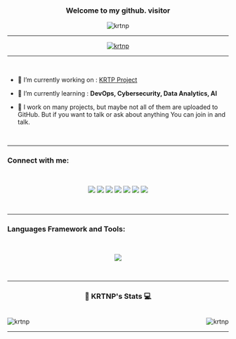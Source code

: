 <h3 align="center">Welcome to my github. visitor</h3>

<p align="center"> <img src="https://komarev.com/ghpvc/?username=krtnp&label=Profile%20views&color=000000&style=flat" alt="krtnp" /> </p>
<hr>
<p align="center"> <a href="https://github.com/ryo-ma/github-profile-trophy"><img src="https://github-profile-trophy.vercel.app/?username=krtnp" alt="krtnp" /></a> </p>
<hr>
<br>

- 🔭 I’m currently working on : [KRTP Project](https://github.com/KRTNP/KRTNP)

- 🌱 I’m currently learning : **DevOps, Cybersecurity, Data Analytics, AI**

- 🍵 I work on many projects, but maybe not all of them are uploaded to GitHub. But if you want to talk or ask about anything You can join in and talk.

<br>
<hr>

<h3 align="left">Connect with me:</h3>
<br>
<p align="center">
<a href="https://github.com/KRTNP" target="blank"><img src="https://img.shields.io/badge/GitHub-100000?style=for-the-badge&logo=github&logoColor=white"/></a>
<a href="https://leetcode.com/Nattaphon_Honghin/" target="blank"><img src="https://img.shields.io/badge/-LeetCode-FFA116?style=for-the-badge&logo=LeetCode&logoColor=black"/></a>
<a href="mailto:nattaphon.honghin@gmail.com" target="blank"><img src="https://img.shields.io/badge/Gmail-D14836?style=for-the-badge&logo=gmail&logoColor=white"/></a>
<a href="www.linkedin.com/in/nattaphon-honghin-272407289" target="blank"><img src="https://img.shields.io/badge/LinkedIn-0077B5?style=for-the-badge&logo=linkedin&logoColor=white"/></a>
<a href="https://www.facebook.com/profile.php?id=100081603250504" target="blank"><img src="https://img.shields.io/badge/Facebook-1877F2?style=for-the-badge&logo=facebook&logoColor=white"/></a>
<a href="https://www.instagram.com/nattaphon.honghin/" target="blank"><img src="https://img.shields.io/badge/Instagram-E4405F?style=for-the-badge&logo=instagram&logoColor=white"/></a>
<a href="https://discordapp.com/users/423110949235326976" target="blank"><img src="https://img.shields.io/badge/Discord-5865F2?style=for-the-badge&logo=discord&logoColor=white"/></a>
</p>
<br>
<hr>

<h3 align="left">Languages Framework and Tools:</h3>
<br>
<p align="center">
  <a href="https://skillicons.dev">
     <img align="center" src="https://skillicons.dev/icons?i=c,cs,cpp,java,py,js,ts,lua,flutter,html,css,php,react,vue,tailwind,svelte,bootstrap,nodejs,nuxtjs,nestjs,nextjs,express,firebase,mysql,mongodb,nginx,vscode,matlab,github,git,figma,arduino,raspberrypi"/>
  </a>
</p>
<br>
<hr>
<h3 align="center">📌 KRTNP's Stats 💻</h3>
<br>
<a><img align="left" src="https://github-readme-stats.vercel.app/api?username=krtnp&show_icons=true&theme=highcontrast&locale=en" alt="krtnp" /></a>
<a><img align="right" src="https://github-readme-stats.vercel.app/api/top-langs?username=krtnp&show_icons=true&theme=highcontrast&locale=en&layout=compact" alt="krtnp" /></a>
<br>
<hr>
